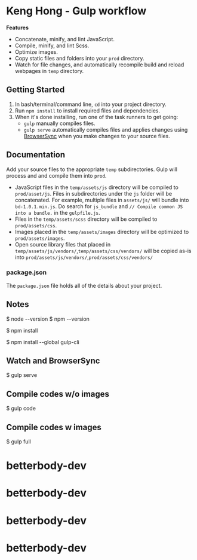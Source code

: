 # Keng Hong - Gulp workflow #

**Features**
- Concatenate, minify, and lint JavaScript.
- Compile, minify, and lint Scss.
- Optimize images.
- Copy static files and folders into your `prod` directory.
- Watch for file changes, and automatically recompile build and reload webpages in `temp` directory.

## Getting Started
1. In bash/terminal/command line, `cd` into your project directory.
2. Run `npm install` to install required files and dependencies.
3. When it's done installing, run one of the task runners to get going:
	- `gulp` manually compiles files.
	- `gulp serve` automatically compiles files and applies changes using [BrowserSync](https://browsersync.io/) when you make changes to your source files.

## Documentation
Add your source files to the appropriate `temp` subdirectories. Gulp will process and and compile them into `prod`.

- JavaScript files in the `temp/assets/js` directory will be compiled to `prod/asset/js`. Files in subdirectories under the `js` folder will be concatenated. For example, multiple files in `assets/js/` will bundle into `bd-1.0.1.min.js`. Do search for `js_bundle` and `// Compile common JS into a bundle.` in the `gulpfile.js`.
- Files in the `temp/assets/scss` directory will be compiled to `prod/assets/css`.
- Images placed in the `temp/assets/images` directory will be optimized to `prod/assets/images`.
- Open source library files that placed in `temp/assets/js/vendors/`,`temp/assets/css/vendors/` will be copied as-is into `prod/assets/js/vendors/`,`prod/assets/css/vendors/`

### package.json
The `package.json` file holds all of the details about your project.

## Notes
$ node --version
$ npm --version

$ npm install

$ npm install --global gulp-cli

## Watch and BrowserSync
$ gulp serve

## Compile codes w/o images
$ gulp code 

## Compile codes w images
$ gulp full 

<!-- ## License -->
<!-- The code is available under the [MIT License](LICENSE.md). -->
# betterbody-dev
# betterbody-dev
# betterbody-dev
# betterbody-dev
